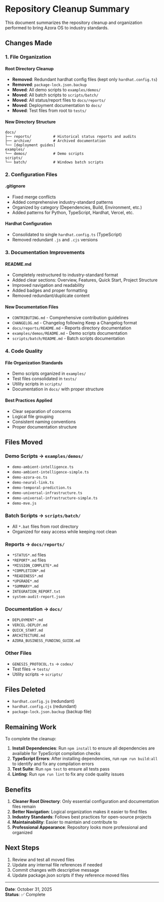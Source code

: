 # Repository Cleanup Summary

This document summarizes the repository cleanup and organization performed to bring Azora OS to industry standards.

## Changes Made

### 1. File Organization

#### Root Directory Cleanup
- **Removed**: Redundant hardhat config files (kept only `hardhat.config.ts`)
- **Removed**: `package-lock.json.backup`
- **Moved**: All demo scripts to `examples/demos/`
- **Moved**: All batch scripts to `scripts/batch/`
- **Moved**: All status/report files to `docs/reports/`
- **Moved**: Deployment documentation to `docs/`
- **Moved**: Test files from root to `tests/`

#### New Directory Structure
```
docs/
├── reports/          # Historical status reports and audits
├── archive/          # Archived documentation
└── [deployment guides]
examples/
└── demos/            # Demo scripts
scripts/
└── batch/            # Windows batch scripts
```

### 2. Configuration Files

#### .gitignore
- Fixed merge conflicts
- Added comprehensive industry-standard patterns
- Organized by category (Dependencies, Build, Environment, etc.)
- Added patterns for Python, TypeScript, Hardhat, Vercel, etc.

#### Hardhat Configuration
- Consolidated to single `hardhat.config.ts` (TypeScript)
- Removed redundant `.js` and `.cjs` versions

### 3. Documentation Improvements

#### README.md
- Completely restructured to industry-standard format
- Added clear sections: Overview, Features, Quick Start, Project Structure
- Improved navigation and readability
- Added badges and proper formatting
- Removed redundant/duplicate content

#### New Documentation Files
- `CONTRIBUTING.md` - Comprehensive contribution guidelines
- `CHANGELOG.md` - Changelog following Keep a Changelog format
- `docs/reports/README.md` - Reports directory documentation
- `examples/demos/README.md` - Demo scripts documentation
- `scripts/batch/README.md` - Batch scripts documentation

### 4. Code Quality

#### File Organization Standards
- Demo scripts organized in `examples/`
- Test files consolidated in `tests/`
- Utility scripts in `scripts/`
- Documentation in `docs/` with proper structure

#### Best Practices Applied
- Clear separation of concerns
- Logical file grouping
- Consistent naming conventions
- Proper documentation structure

## Files Moved

### Demo Scripts → `examples/demos/`
- `demo-ambient-intelligence.ts`
- `demo-ambient-intelligence-simple.ts`
- `demo-azora-os.ts`
- `demo-neural-link.ts`
- `demo-temporal-prediction.ts`
- `demo-universal-infrastructure.ts`
- `demo-universal-infrastructure-simple.ts`
- `demo-mve.js`

### Batch Scripts → `scripts/batch/`
- All `*.bat` files from root directory
- Organized for easy access while keeping root clean

### Reports → `docs/reports/`
- `*STATUS*.md` files
- `*REPORT*.md` files
- `*MISSION_COMPLETE*.md`
- `*COMPLETION*.md`
- `*READINESS*.md`
- `*UPGRADE*.md`
- `*SUMMARY*.md`
- `INTEGRATION_REPORT.txt`
- `system-audit-report.json`

### Documentation → `docs/`
- `DEPLOYMENT*.md`
- `VERCEL-DEPLOY.md`
- `QUICK_START.md`
- `ARCHITECTURE.md`
- `AZORA_BUSINESS_FUNDING_GUIDE.md`

### Other Files
- `GENESIS_PROTOCOL.ts` → `codex/`
- Test files → `tests/`
- Utility scripts → `scripts/`

## Files Deleted

- `hardhat.config.js` (redundant)
- `hardhat.config.cjs` (redundant)
- `package-lock.json.backup` (backup file)

## Remaining Work

To complete the cleanup:

1. **Install Dependencies**: Run `npm install` to ensure all dependencies are available for TypeScript compilation checks
2. **TypeScript Errors**: After installing dependencies, run `npm run build:all` to identify and fix any compilation errors
3. **Test Suite**: Run `npm test` to ensure all tests pass
4. **Linting**: Run `npm run lint` to fix any code quality issues

## Benefits

1. **Cleaner Root Directory**: Only essential configuration and documentation files remain
2. **Better Navigation**: Logical organization makes it easier to find files
3. **Industry Standards**: Follows best practices for open-source projects
4. **Maintainability**: Easier to maintain and contribute to
5. **Professional Appearance**: Repository looks more professional and organized

## Next Steps

1. Review and test all moved files
2. Update any internal file references if needed
3. Commit changes with descriptive message
4. Update package.json scripts if they reference moved files

---

**Date**: October 31, 2025  
**Status**: ✅ Complete

